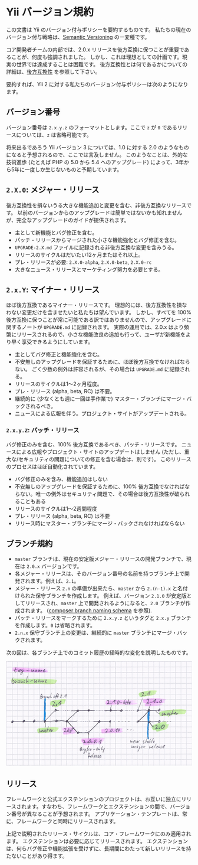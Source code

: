 Yii バージョン規約
==================

この文書は Yii のバージョン付与ポリシーを要約するものです。
私たちの現在のバージョン付与戦略は、[Semantic Versioning](http://semver.org/) の一変種です。

コア開発者チームの内部では、2.0.x リリースを後方互換に保つことが重要であることが、何度も強調されました。
しかし、これは理想としての計画です。現実の世界では達成することは困難です。
後方互換性とは何であるかについての詳細は、[後方互換性](bc.md) を参照して下さい。

要約すれば、Yii 2 に対する私たちのバージョン付与ポリシーは次のようになります。

## バージョン番号

バージョン番号は `2.x.y.z` のフォーマットとします。ここで `z` が `0` であるリリースについては、`z` は省略可能です。

将来出るであろう Yii バージョン 3 については、1.0 に対する 2.0 のようなものになると予想されるので、ここでは言及しません。
このようなことは、外的な技術進歩 (たとえば PHP の 5.0 から 5.4 へのアップグレード) によって、3年から5年に一度しか生じないものと予期しています。

## `2.X.0`: メジャー・リリース

後方互換性を損ないうる大きな機能追加と変更を含む、非後方互換なリリースです。
以前のバージョンからのアップグレードは簡単ではないかも知れませんが、完全なアップグレードのガイドが提供されます。

* 主として新機能とバグ修正を含む。
* パッチ・リリースからマージされた小さな機能強化とバグ修正を含む。
* `UPGRADE-2.X.md` ファイルに記録される非後方互換な変更を含みうる。
* リリースのサイクルはだいたい12ヶ月またはそれ以上。
* プレ・リリースが必要: `2.X.0-alpha`, `2.X.0-beta`, `2.X.0-rc`
* 大きなニュース・リリースとマーケティング努力を必要とする。


## `2.x.Y`: マイナー・リリース

ほぼ後方互換であるマイナー・リリースです。
理想的には、後方互換性を損なわない変更だけを含ませたいと私たちは望んでいます。
しかし、すべてを 100% 後方互換に保つことが常に可能である訳ではありませんので、アップグレードに関するノートが `UPGRADE.md` に記録されます。
実際の運用では、2.0.x はより頻繁にリリースされるので、小さな機能改良の追加も行って、ユーザが新機能をより早く享受できるようにしています。

* 主としてバグ修正と機能強化を含む。
* 不安無しのアップグレードを保証するために、ほぼ後方互換でなければならない。
  ごく少数の例外は許容されるが、その場合は `UPGRADE.md` に記録される。
* リリースのサイクルは1～2ヶ月程度。
* プレ・リリース (alpha, beta, RC) は不要。
* 継続的に (少なくとも週に一回は手作業で) マスター・ブランチにマージ・バックされるべき。
* ニュースによる広報を伴う。プロジェクト・サイトがアップデートされる。


### `2.x.y.Z`: パッチ・リリース

バグ修正のみを含む、100% 後方互換であるべき、パッチ・リリースです。
ニュースによる広報やプロジェクト・サイトのアップデートはしません (ただし、重大な/セキュリティの問題についての修正を含む場合は、別です)。
このリリースのプロセスはほぼ自動化されています。

* バグ修正のみを含み、機能追加はしない
* 不安無しのアップグレードを保証するために、100% 後方互換でなければならない。唯一の例外はセキュリティ問題で、その場合は後方互換性が破られることもある
* リリースのサイクルは1～2週間程度
* プレ・リリース (alpha, beta, RC) は不要
* リリース時にマスター・ブランチにマージ・バックされなければならない


## ブランチ規約

* `master` ブランチは、現在の安定版メジャー・リリースの開発ブランチで、現在は `2.0.x` バージョンです。
* 各メジャー・リリースは、そのバージョン番号の名前を持つブランチ上で開発されます。例えば、`2.1`。
* メジャー・リリース `2.n` の準備が出来たら、`master` から `2.(n-1).x` と名付けられた保守ブランチを作成します。
  例えば、バージョン `2.1.0` が安定版としてリリースされ、`master` 上で開発されるようになると、`2.0` ブランチが作成されます。
  ([composer branch naming schema](https://getcomposer.org/doc/02-libraries.md#branches) を参照).
* パッチ・リリースをマークするために `2.x.y.z` というタグと `2.x.y` ブランチを作成します。`0` は省略されます。
* `2.n.x` 保守ブランチ上の変更は、継続的に `master` ブランチにマージ・バックされます。

次の図は、各ブランチ上でのコミット履歴の経時的な変化を説明したものです。

![ブランチ規約](versions-branches.png)


## リリース

フレームワークと公式エクステンションのプロジェクトは、お互いに独立にリリースされます。すなわち、フレームワークとエクステンションの間で、バージョン番号が異なることが予想されます。
アプリケーション・テンプレートは、常に、フレームワークと同時にリリースされます。

上記で説明されたリリース・サイクルは、コア・フレームワークにのみ適用されます。
エクステンションは必要に応じてリリースされます。
エクステンションは、何らバグ修正や機能拡張を受けずに、長期間にわたって新しいリリースを持たないことがあり得ます。
